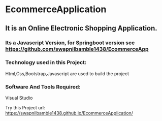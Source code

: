 # EcommerceApplication
## It is an Online Electronic Shopping Application. 
### Its a Javascript Version, for Springboot version see https://github.com/swapnilbamble1438/EcommerceApp

### Technology used in this Project: 
Html,Css,Bootstrap,Javascript are used to build the project

### Software And Tools Required:
Visual Studio

Try this Project url: https://swapnilbamble1438.github.io/EcommerceApplication/
